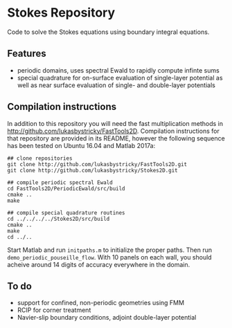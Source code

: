 # Stokes Repository

Code to solve the Stokes equations using boundary integral equations.

## Features
* periodic domains, uses spectral Ewald to rapidly compute infinte sums
* special quadrature for on-surface evaluation of single-layer potential as well as near surface evaluation of single- and double-layer potentials

## Compilation instructions

In addition to this repository you will need the fast multiplication methods in http://github.com/lukasbystricky/FastTools2D. Compilation instructions for that repository are provided in its README, however the following sequence has been tested on Ubuntu 16.04 and Matlab 2017a:

	## clone repositories
	git clone http://github.com/lukasbystricky/FastTools2D.git
	git clone http://github.com/lukasbystricky/Stokes2D.git

	## compile periodic spectral Ewald
	cd FastTools2D/PeriodicEwald/src/build
	cmake ..
	make

	## compile special quadrature routines
	cd ../../../../Stokes2D/src/build
	cmake ..
	make
	cd ../..


Start Matlab and run `initpaths.m` to initialize the proper paths. Then run `demo_periodic_pouseille_flow`. With 10 panels on each wall, you should acheive around 14 digits of accuracy everywhere in the domain.  

## To do

* support for confined, non-periodic geometries using FMM
* RCIP for corner treatment
* Navier-slip boundary conditions, adjoint double-layer potential

